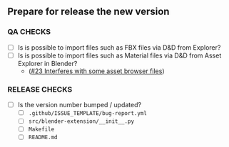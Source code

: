 ## Prepare for release the new version

### QA CHECKS

- [ ] Is is possible to import files such as FBX files via D&D from Explorer?
- [ ] Is is possible to import files such as Material files via D&D from Asset Explorer in Blender?
  - ([#23 Interferes with some asset browser files](https://github.com/mika-f/blender-drag-and-drop/issues/23))

### RELEASE CHECKS

- [ ] Is the version number bumped / updated?
  - [ ] `.github/ISSUE_TEMPLATE/bug-report.yml`
  - [ ] `src/blender-extension/__init__.py`
  - [ ] `Makefile`
  - [ ] `README.md`
